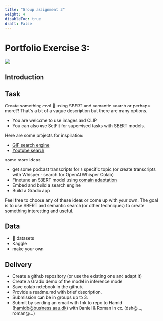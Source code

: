 ```yaml
---
title: "Group assignment 3"
weight: 4
disableToc: true
draft: False
---
```


# Portfolio Exercise 3: 

![](/ds22/images/nw_puppies.png)

## Introduction

## Task 

Create something cool 🚀 using SBERT and semantic search or perhaps more?!
That's a bit of a vague description but there are many options.

- You are welcome to use images and CLIP
- You can also use SetFit for supervised tasks with SBERT models.

Here are some projects for inspiration:

- [GIF search engine](https://www.pinecone.io/learn/gif-search/)
- [Youtube search](https://www.pinecone.io/learn/youtube-search/)

some more ideas:

- get some podcast transcripts for a specific topic (or create transcripts with Whisper - search for OpenAI Whisper Colab)
- Finetune an SBERT model using [domain adaptation](https://www.sbert.net/examples/domain_adaptation/README.html)
- Embed and build a search engine
- Build a Gradio app

Feel free to choose any of these ideas or come up with your own. The goal is to use SBERT and semantic search (or other techniques) to create something interesting and useful.



## Data

* 🤗 datasets
* Kaggle
* make your own

## Delivery

* Create a github repository (or use the existing one and adapt it)
* Create a Gradio demo of the model in inference mode
* Save colab notebook in the github.
* Provide a readme.md with brief description.
* Submission can be in groups up to 3.
* Submit by sending an email with link to repo to Hamid (hamidb@business.aau.dk) with Daniel & Roman in cc. (dsh@..., roman@...)


